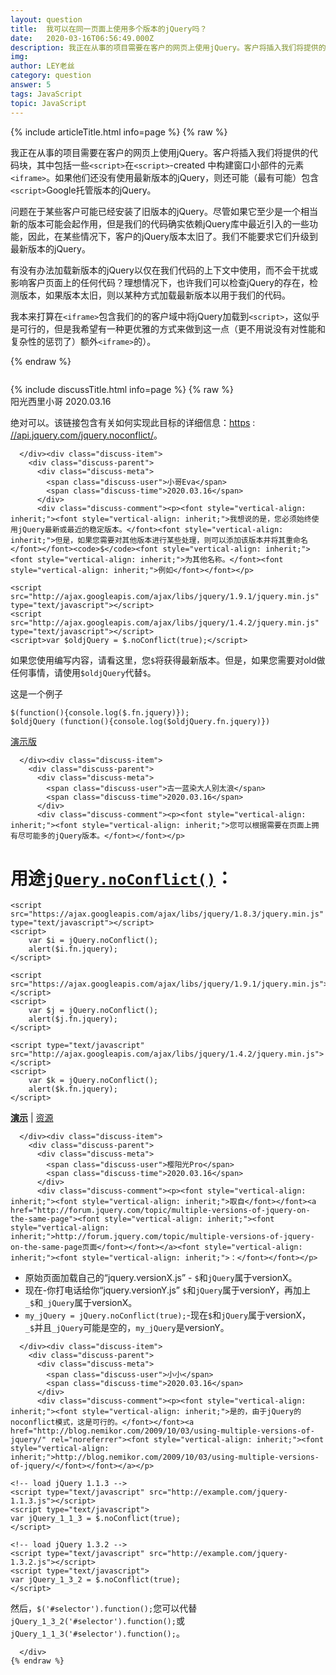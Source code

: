 ```yaml
---
layout: question
title:  我可以在同一页面上使用多个版本的jQuery吗？
date:   2020-03-16T06:56:49.000Z
description: 我正在从事的项目需要在客户的网页上使用jQuery。客户将插入我们将提供的代码块，其中包括一些<script>在<script>-created 中构建窗...
img: 
author: LEY老丝
category: question
answer: 5
tags: JavaScript
topic: JavaScript
---
```

<div class="article-root">
  <div class="article">
    {% include articleTitle.html info=page %}
    {% raw %}
    <div class="article-content"><p><font style="vertical-align: inherit;"><font style="vertical-align: inherit;">我正在从事的项目需要在客户的网页上使用jQuery。</font><font style="vertical-align: inherit;">客户将插入我们将提供的代码块，其中包括一些</font></font><code>&lt;script&gt;</code><font style="vertical-align: inherit;"><font style="vertical-align: inherit;">在</font></font><code>&lt;script&gt;</code><font style="vertical-align: inherit;"><font style="vertical-align: inherit;">-created </font><font style="vertical-align: inherit;">中构建窗口小部件的</font><font style="vertical-align: inherit;">元素</font></font><code>&lt;iframe&gt;</code><font style="vertical-align: inherit;"><font style="vertical-align: inherit;">。</font><font style="vertical-align: inherit;">如果他们还没有使用最新版本的jQuery，则还可能（最有可能）包含</font></font><code>&lt;script&gt;</code><font style="vertical-align: inherit;"><font style="vertical-align: inherit;">Google托管版本的jQuery。</font></font></p>

<p><font style="vertical-align: inherit;"><font style="vertical-align: inherit;">问题在于某些客户可能已经安装了旧版本的jQuery。</font><font style="vertical-align: inherit;">尽管如果它至少是一个相当新的版本可能会起作用，但是我们的代码确实依赖jQuery库中最近引入的一些功能，因此，在某些情况下，客户的jQuery版本太旧了。</font><font style="vertical-align: inherit;">我们不能要求它们升级到最新版本的jQuery。</font></font></p>

<p><font style="vertical-align: inherit;"><font style="vertical-align: inherit;">有没有办法加载新版本的jQuery以仅在我们代码的上下文中使用，而不会干扰或影响客户页面上的任何代码？</font><font style="vertical-align: inherit;">理想情况下，也许我们可以检查jQuery的存在，检测版本，如果版本太旧，则以某种方式加载最新版本以用于我们的代码。</font></font></p>

<p><font style="vertical-align: inherit;"><font style="vertical-align: inherit;">我本来打算在</font></font><code>&lt;iframe&gt;</code><font style="vertical-align: inherit;"><font style="vertical-align: inherit;">包含我们的的客户域中</font><font style="vertical-align: inherit;">将jQuery加载到</font></font><code>&lt;script&gt;</code><font style="vertical-align: inherit;"><font style="vertical-align: inherit;">，这似乎是可行的，但是我希望有一种更优雅的方式来做到这一点（更不用说没有对性能和复杂性的惩罚了）额外</font></font><code>&lt;iframe&gt;</code><font style="vertical-align: inherit;"><font style="vertical-align: inherit;">的）。</font></font></p></div>
    {% endraw %}
  </div>
  <p style="height: 0;width:0;overflow: hidden;"> 第1773篇《我可以在同一页面上使用多个版本的jQuery吗？》来自Winter(https://github.com/aiyld/aiyld.github.io)的站点</p>
  <div class="discuss-wrapper">
    {% include discussTitle.html info=page %}
    {% raw %}
    <div class="discuss-item">
        <div class="discuss-parent">
          <div class="discuss-meta">
            <span class="discuss-user">阳光西里小哥</span>
            <span class="discuss-time">2020.03.16</span>
          </div>
          <div class="discuss-comment"><p><font style="vertical-align: inherit;"><font style="vertical-align: inherit;">绝对可以。</font><font style="vertical-align: inherit;">该链接包含有关如何实现此目标的详细信息：</font></font><a href="https://api.jquery.com/jquery.noconflict/" rel="nofollow noreferrer"><font style="vertical-align: inherit;"><font style="vertical-align: inherit;">https</font></font></a><font style="vertical-align: inherit;"><font style="vertical-align: inherit;"> : </font><a href="https://api.jquery.com/jquery.noconflict/" rel="nofollow noreferrer"><font style="vertical-align: inherit;">//api.jquery.com/jquery.noconflict/</font></a><font style="vertical-align: inherit;">。</font></font></p></div>
        </div>
        
      </div><div class="discuss-item">
        <div class="discuss-parent">
          <div class="discuss-meta">
            <span class="discuss-user">小哥Eva</span>
            <span class="discuss-time">2020.03.16</span>
          </div>
          <div class="discuss-comment"><p><font style="vertical-align: inherit;"><font style="vertical-align: inherit;">我想说的是，您必须始终使用jQuery最新或最近的稳定版本。</font><font style="vertical-align: inherit;">但是，如果您需要对其他版本进行某些处理，则可以添加该版本并将其重命名</font></font><code>$</code><font style="vertical-align: inherit;"><font style="vertical-align: inherit;">为其他名称。</font><font style="vertical-align: inherit;">例如</font></font></p>

<pre><code>&lt;script src="http://ajax.googleapis.com/ajax/libs/jquery/1.9.1/jquery.min.js" type="text/javascript"&gt;&lt;/script&gt;<font></font>
&lt;script src="http://ajax.googleapis.com/ajax/libs/jquery/1.4.2/jquery.min.js" type="text/javascript"&gt;&lt;/script&gt;<font></font>
&lt;script&gt;var $oldjQuery = $.noConflict(true);&lt;/script&gt;<font></font>
</code></pre>

<p><font style="vertical-align: inherit;"><font style="vertical-align: inherit;">如果您使用编写内容，请看这里，您</font></font><code>$</code><font style="vertical-align: inherit;"><font style="vertical-align: inherit;">将获得最新版本。</font><font style="vertical-align: inherit;">但是，如果您需要对old做任何事情，请使用</font></font><code>$oldjQuery</code><font style="vertical-align: inherit;"><font style="vertical-align: inherit;">代替</font></font><code>$</code><font style="vertical-align: inherit;"><font style="vertical-align: inherit;">。</font></font></p>

<p><font style="vertical-align: inherit;"><font style="vertical-align: inherit;">这是一个例子 </font></font></p>

<pre><code>$(function(){console.log($.fn.jquery)});<font></font>
$oldjQuery (function(){console.log($oldjQuery.fn.jquery)})<font></font>
</code></pre>

<p><a href="https://jsfiddle.net/opkgdwLy/1" rel="noreferrer"><font style="vertical-align: inherit;"><font style="vertical-align: inherit;">演示版</font></font></a></p></div>
        </div>
        
      </div><div class="discuss-item">
        <div class="discuss-parent">
          <div class="discuss-meta">
            <span class="discuss-user">古一蓝染大人别太浪</span>
            <span class="discuss-time">2020.03.16</span>
          </div>
          <div class="discuss-comment"><p><font style="vertical-align: inherit;"><font style="vertical-align: inherit;">您可以根据需要在页面上拥有尽可能多的jQuery版本。</font></font></p>

<h1><font style="vertical-align: inherit;"><font style="vertical-align: inherit;">用途</font></font><a href="https://api.jquery.com/jQuery.noConflict/" rel="noreferrer"><code>jQuery.noConflict()</code></a><font style="vertical-align: inherit;"><font style="vertical-align: inherit;">：</font></font></h1>

<pre><code>&lt;script src="https://ajax.googleapis.com/ajax/libs/jquery/1.8.3/jquery.min.js" type="text/javascript"&gt;&lt;/script&gt;<font></font>
&lt;script&gt;<font></font>
    var $i = jQuery.noConflict();<font></font>
    alert($i.fn.jquery);<font></font>
&lt;/script&gt; <font></font>
<font></font>
&lt;script src="https://ajax.googleapis.com/ajax/libs/jquery/1.9.1/jquery.min.js"&gt;&lt;/script&gt;<font></font>
&lt;script&gt;<font></font>
    var $j = jQuery.noConflict();<font></font>
    alert($j.fn.jquery);<font></font>
&lt;/script&gt; <font></font>
<font></font>
&lt;script type="text/javascript" src="http://ajax.googleapis.com/ajax/libs/jquery/1.4.2/jquery.min.js"&gt;&lt;/script&gt;<font></font>
&lt;script&gt;<font></font>
    var $k = jQuery.noConflict();<font></font>
    alert($k.fn.jquery);<font></font>
&lt;/script&gt; <font></font>
</code></pre>

<p><strong><a href="http://jsfiddle.net/PGLVs/" rel="noreferrer"><font style="vertical-align: inherit;"><font style="vertical-align: inherit;">演示</font></font></a></strong><font style="vertical-align: inherit;"><font style="vertical-align: inherit;"> | </font></font><a href="https://stackoverflow.com/questions/21735713/including-more-than-one-jquery-versions/21736074#21736074"><font style="vertical-align: inherit;"><font style="vertical-align: inherit;">资源</font></font></a></p></div>
        </div>
        
      </div><div class="discuss-item">
        <div class="discuss-parent">
          <div class="discuss-meta">
            <span class="discuss-user">樱阳光Pro</span>
            <span class="discuss-time">2020.03.16</span>
          </div>
          <div class="discuss-comment"><p><font style="vertical-align: inherit;"><font style="vertical-align: inherit;">取自</font></font><a href="http://forum.jquery.com/topic/multiple-versions-of-jquery-on-the-same-page"><font style="vertical-align: inherit;"><font style="vertical-align: inherit;">http://forum.jquery.com/topic/multiple-versions-of-jquery-on-the-same-page页面</font></font></a><font style="vertical-align: inherit;"><font style="vertical-align: inherit;">：</font></font></p>

<ul>
<li><font style="vertical-align: inherit;"><font style="vertical-align: inherit;">原始页面加载自己的“jquery.versionX.js” - </font></font><code>$</code><font style="vertical-align: inherit;"><font style="vertical-align: inherit;">和</font></font><code>jQuery</code><font style="vertical-align: inherit;"><font style="vertical-align: inherit;">属于versionX。</font></font></li>
<li><font style="vertical-align: inherit;"><font style="vertical-align: inherit;">现在-你打电话给你“jquery.versionY.js” </font></font><code>$</code><font style="vertical-align: inherit;"><font style="vertical-align: inherit;">和</font></font><code>jQuery</code><font style="vertical-align: inherit;"><font style="vertical-align: inherit;">属于versionY，再加上</font></font><code>_$</code><font style="vertical-align: inherit;"><font style="vertical-align: inherit;">和</font></font><code>_jQuery</code><font style="vertical-align: inherit;"><font style="vertical-align: inherit;">属于versionX。</font></font></li>
<li><code>my_jQuery = jQuery.noConflict(true);</code><font style="vertical-align: inherit;"><font style="vertical-align: inherit;">-现在</font></font><code>$</code><font style="vertical-align: inherit;"><font style="vertical-align: inherit;">和</font></font><code>jQuery</code><font style="vertical-align: inherit;"><font style="vertical-align: inherit;">属于versionX，</font></font><code>_$</code><font style="vertical-align: inherit;"><font style="vertical-align: inherit;">并且</font></font><code>_jQuery</code><font style="vertical-align: inherit;"><font style="vertical-align: inherit;">可能是空的，</font></font><code>my_jQuery</code><font style="vertical-align: inherit;"><font style="vertical-align: inherit;">是versionY。</font></font></li>
</ul></div>
        </div>
        
      </div><div class="discuss-item">
        <div class="discuss-parent">
          <div class="discuss-meta">
            <span class="discuss-user">小小</span>
            <span class="discuss-time">2020.03.16</span>
          </div>
          <div class="discuss-comment"><p><font style="vertical-align: inherit;"><font style="vertical-align: inherit;">是的，由于jQuery的noconflict模式，这是可行的。</font></font><a href="http://blog.nemikor.com/2009/10/03/using-multiple-versions-of-jquery/" rel="noreferrer"><font style="vertical-align: inherit;"><font style="vertical-align: inherit;">http://blog.nemikor.com/2009/10/03/using-multiple-versions-of-jquery/</font></font></a></p>

<pre><code>&lt;!-- load jQuery 1.1.3 --&gt;<font></font>
&lt;script type="text/javascript" src="http://example.com/jquery-1.1.3.js"&gt;&lt;/script&gt;<font></font>
&lt;script type="text/javascript"&gt;<font></font>
var jQuery_1_1_3 = $.noConflict(true);<font></font>
&lt;/script&gt;<font></font>
<font></font>
&lt;!-- load jQuery 1.3.2 --&gt;<font></font>
&lt;script type="text/javascript" src="http://example.com/jquery-1.3.2.js"&gt;&lt;/script&gt;<font></font>
&lt;script type="text/javascript"&gt;<font></font>
var jQuery_1_3_2 = $.noConflict(true);<font></font>
&lt;/script&gt;<font></font>
</code></pre>

<p><font style="vertical-align: inherit;"><font style="vertical-align: inherit;">然后，</font></font><code>$('#selector').function();</code><font style="vertical-align: inherit;"><font style="vertical-align: inherit;">您可以</font><font style="vertical-align: inherit;">代替</font></font><code>jQuery_1_3_2('#selector').function();</code><font style="vertical-align: inherit;"><font style="vertical-align: inherit;">或</font></font><code>jQuery_1_1_3('#selector').function();</code><font style="vertical-align: inherit;"><font style="vertical-align: inherit;">。</font></font></p></div>
        </div>
        
      </div>
    {% endraw %}
  </div>
<div>
